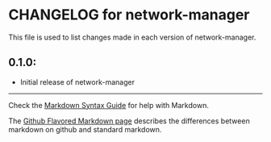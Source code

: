 # CHANGELOG for network-manager

This file is used to list changes made in each version of network-manager.

## 0.1.0:

* Initial release of network-manager

- - -
Check the [Markdown Syntax Guide](http://daringfireball.net/projects/markdown/syntax) for help with Markdown.

The [Github Flavored Markdown page](http://github.github.com/github-flavored-markdown/) describes the differences between markdown on github and standard markdown.
